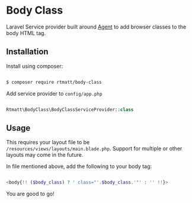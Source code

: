 # Body Class

Laravel Service provider built around [Agent](https://github.com/jenssegers/agent) to add browser classes to the body  HTML tag.

## Installation

Install using composer:

``` bash 

$ composer require rtmatt/body-class

```

Add service provider to ```config/app.php ```


``` php 

Rtmatt\BodyClass\BodyClassServiceProvider::class

```

## Usage
This requires your layout file to be ``` /resources/views/layouts/main.blade.php ```.  Support for multiple or other layouts may come in the future.

In file mentioned above, add the following to your body tag:

``` php 

<body{!! ($body_class) ? ' class="'.$body_class.'"' : '' !!}>

```

You are good to go!



